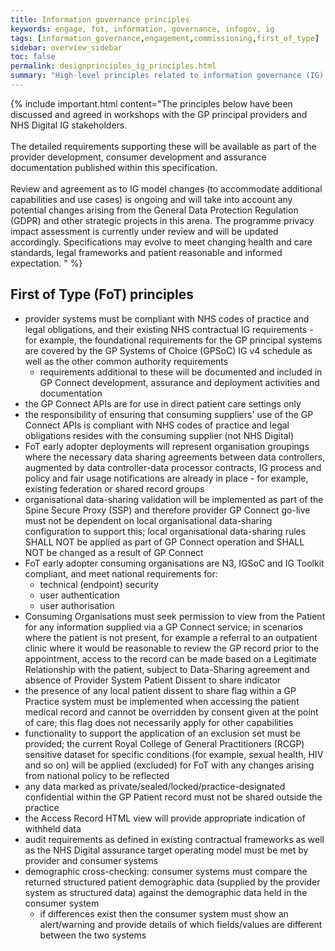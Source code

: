 ```yaml
---
title: Information governance principles
keywords: engage, fot, information, governance, infogov, ig
tags: [information_governance,engagement,commissioning,first_of_type]
sidebar: overview_sidebar
toc: false
permalink: designprinciples_ig_principles.html
summary: "High-level principles related to information governance (IG) of data within the system for First of Type (FoT)"
---
```


{% include important.html content="The principles below have been discussed and agreed in workshops with the GP principal providers and NHS Digital IG stakeholders.<br/><br/>
The detailed requirements supporting these will be available as part of the provider development, consumer development and assurance documentation published within this specification.<br/><br/>
Review and agreement as to IG model changes (to accommodate additional capabilities and use cases) is ongoing and will take into account any potential changes arising from the General Data Protection Regulation (GDPR) and other strategic projects in this arena. The programme privacy impact assessment is currently under review and will be updated accordingly.  Specifications may evolve to meet changing health and care standards, legal frameworks and patient reasonable and informed expectation.
" %}

## First of Type (FoT) principles ##

- provider systems must be compliant with NHS codes of practice and legal obligations, and their existing NHS contractual IG requirements - for example, the foundational requirements for the GP principal systems are covered by the GP Systems of Choice (GPSoC) IG v4 schedule as well as the other common authority requirements
  - requirements additional to these will be documented and included in GP Connect development, assurance and deployment activities and documentation
- the GP Connect APIs are for use in direct patient care settings only
- the responsibility of ensuring that consuming suppliers' use of the GP Connect APIs is compliant with NHS codes of practice and legal obligations resides with the consuming supplier (not NHS Digital)
- FoT early adopter deployments will represent organisation groupings where the necessary data sharing agreements between data controllers, augmented by data controller-data processor contracts, IG process and policy and fair usage notifications are already in place - for example, existing federation or shared record groups
- organisational data-sharing validation will be implemented as part of the Spine Secure Proxy (SSP) and therefore provider GP Connect go-live must not be dependent on local organisational data-sharing configuration to support this;  local organisational data-sharing rules SHALL NOT be applied as part of GP Connect operation and SHALL NOT be changed as a result of GP Connect
- FoT early adopter consuming organisations are N3, IGSoC and IG Toolkit compliant, and meet national requirements for:
  - technical (endpoint) security
  - user authentication
  - user authorisation
- Consuming Organisations must seek permission to view from the Patient for any information supplied via a GP Connect service; in scenarios where the patient is not present, for example a referral to an outpatient clinic where it would be reasonable to review the GP record prior to the appointment, access to the record can be made based on a Legitimate Relationship with the patient, subject to Data-Sharing agreement and absence of Provider System Patient Dissent to share indicator
- the presence of any local patient dissent to share flag within a GP Practice system must be implemented when accessing the patient medical record and cannot be overridden by consent given at the point of care; this flag does not necessarily apply for other capabilities
- functionality to support the application of an exclusion set must be provided;  the current Royal College of General Practitioners (RCGP) sensitive dataset for specific conditions (for example, sexual health, HIV and so on) will be applied (excluded) for FoT with any changes arising from national policy to be reflected
- any data marked as private/sealed/locked/practice-designated confidential within the GP Patient record must not be shared outside the practice
- the Access Record HTML view will provide appropriate indication of withheld data
- audit requirements as defined in existing contractual frameworks as well as the NHS Digital assurance target operating model must be met by provider and consumer systems
- demographic cross-checking: consumer systems must compare the returned structured patient demographic data (supplied by the provider system as structured data) against the demographic data held in the consumer system
  - if differences exist then the consumer system must show an alert/warning and provide details of which fields/values are different between the two systems
